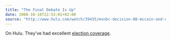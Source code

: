 ```yaml
---
title: "The Final Debate Is Up"
date: 2008-10-16T22:53:01+02:00
source: "http://www.hulu.com/watch/39435/msnbc-decision-08-mccain-and-obamas-final-debate"
---
```


On Hulu. They’ve had excellent [election coverage](http://www.hulu.com/spotlight/election08).
